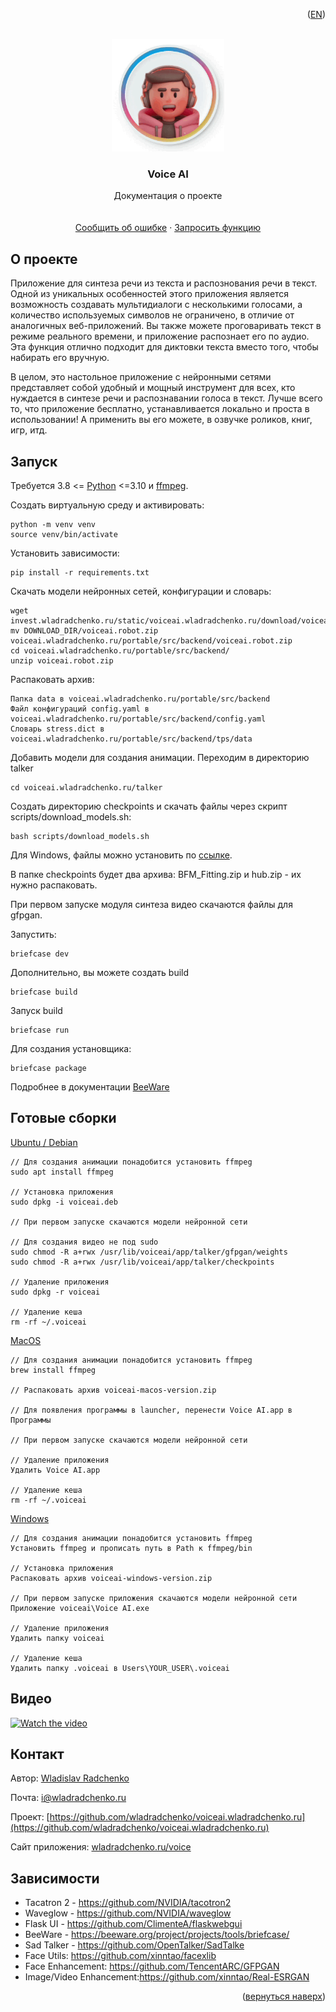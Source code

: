 <p align="right">(<a href="README_en.md">EN</a>)</p>
<div id="top"></div>

<br />
<div align="center">
  <a href="https://github.com/wladradchenko/voiceai.wladradchenko.ru">
    <img src="icons/man.gif" alt="Logo" width="180" height="180">
  </a>

  <h3 align="center">Voice AI</h3>

  <p align="center">
    Документация о проекте
    <br/>
    <br/>
    <br/>
    <a href="https://github.com/wladradchenko/voiceai.wladradchenko.ru/issues">Сообщить об ошибке</a>
    ·
    <a href="https://github.com/wladradchenko/voiceai.wladradchenko.ru/issues">Запросить функцию</a>
  </p>
</div>


<!-- ABOUT THE PROJECT -->
## О проекте

Приложение для синтеза речи из текста и распознования речи в текст. Одной из уникальных особенностей этого приложения является возможность создавать мультидиалоги с несколькими голосами, а количество используемых символов не ограничено, в отличие от аналогичных веб-приложений. Вы также можете проговаривать текст в режиме реального времени, и приложение распознает его по аудио. Эта функция отлично подходит для диктовки текста вместо того, чтобы набирать его вручную.

В целом, это настольное приложение с нейронными сетями представляет собой удобный и мощный инструмент для всех, кто нуждается в синтезе речи и распознавании голоса в текст. Лучше всего то, что приложение бесплатно, устанавливается локально и проста в использовании! А применить вы его можете, в озвучке роликов, книг, игр, итд.

<!-- FEATURES -->
## Запуск

Требуется 3.8 <= [Python](https://www.python.org/downloads/) <=3.10 и [ffmpeg](https://ffmpeg.org/download.html).

Создать виртуальную среду и активировать:

```
python -m venv venv
source venv/bin/activate
```

Установить зависимости:

```
pip install -r requirements.txt
```

Скачать модели нейронных сетей, конфигурации и словарь:
```
wget invest.wladradchenko.ru/static/voiceai.wladradchenko.ru/download/voiceai.robot.zip 
mv DOWNLOAD_DIR/voiceai.robot.zip voiceai.wladradchenko.ru/portable/src/backend/voiceai.robot.zip
cd voiceai.wladradchenko.ru/portable/src/backend/
unzip voiceai.robot.zip
```

Распаковать архив:
```
Папка data в voiceai.wladradchenko.ru/portable/src/backend
Файл конфигураций config.yaml в voiceai.wladradchenko.ru/portable/src/backend/config.yaml
Словарь stress.dict в voiceai.wladradchenko.ru/portable/src/backend/tps/data
```

Добавить модели для создания анимации. Переходим в директорию talker

```
cd voiceai.wladradchenko.ru/talker
```

Создать директорию checkpoints и скачать файлы через скрипт scripts/download_models.sh:

```
bash scripts/download_models.sh
```

Для Windows, файлы можно установить по [ссылке](https://drive.google.com/drive/folders/1Wd88VDoLhVzYsQ30_qDVluQr_Xm46yHT?usp=sharing).

В папке checkpoints будет два архива: BFM_Fitting.zip и hub.zip - их нужно распаковать. 

При первом запуске модуля синтеза видео скачаются файлы для gfpgan.

Запустить:
```
briefcase dev
```

Дополнительно, вы можете создать build
```
briefcase build
```

Запуск build
```
briefcase run
```

Для создания установщика:
```
briefcase package
```

Подробнее в документации [BeeWare](https://beeware.org/project/projects/tools/briefcase)

<!-- DOWNLOAD -->
## Готовые сборки
[Ubuntu / Debian](https://invest.wladradchenko.ru/static/voiceai.wladradchenko.ru/download/linux/voiceai_1.0.0-1~ubuntu-jammy_amd64.deb)

```
// Для создания анимации понадобится установить ffmpeg
sudo apt install ffmpeg

// Установка приложения
sudo dpkg -i voiceai.deb

// При первом запуске скачаются модели нейронной сети

// Для создания видео не под sudo
sudo chmod -R a+rwx /usr/lib/voiceai/app/talker/gfpgan/weights
sudo chmod -R a+rwx /usr/lib/voiceai/app/talker/checkpoints

// Удаление приложения
sudo dpkg -r voiceai

// Удаление кеша
rm -rf ~/.voiceai
```

[MacOS](https://invest.wladradchenko.ru/static/voiceai.wladradchenko.ru/download/macos/voiceai-macos-1.1.0.zip)

```
// Для создания анимации понадобится установить ffmpeg
brew install ffmpeg 

// Распаковать архив voiceai-macos-version.zip

// Для появления программы в launcher, перенести Voice AI.app в Программы

// При первом запуске скачаются модели нейронной сети

// Удаление приложения
Удалить Voice AI.app

// Удаление кеша
rm -rf ~/.voiceai
```

[Windows](https://invest.wladradchenko.ru/static/voiceai.wladradchenko.ru/download/windows/voiceai-windows-1.1.0.zip)

```
// Для создания анимации понадобится установить ffmpeg
Установить ffmpeg и прописать путь в Path к ffmpeg/bin

// Установка приложения
Распаковать архив voiceai-windows-version.zip

// При первом запуске приложения скачаются модели нейронной сети
Приложение voiceai\Voice AI.exe

// Удаление приложения
Удалить папку voiceai

// Удаление кеша
Удалить папку .voiceai в Users\YOUR_USER\.voiceai
```

<!-- VIDEO -->
## Видео

[![Watch the video](https://img.youtube.com/vi/oHQR1Zx6YOk/hqdefault.jpg)](https://youtu.be/oHQR1Zx6YOk)

<!-- CONTACT -->
## Контакт

Автор: [Wladislav Radchenko](https://github.com/wladradchenko/)

Почта: [i@wladradchenko.ru](i@wladradchenko.ru)

Проект: [https://github.com/wladradchenko/voiceai.wladradchenko.ru](https://github.com/wladradchenko/voiceai.wladradchenko.ru)

Сайт приложения: [wladradchenko.ru/voice](https://wladradchenko.ru/voice)

<!-- CREDITS -->
## Зависимости

* Tacatron 2 - https://github.com/NVIDIA/tacotron2
* Waveglow - https://github.com/NVIDIA/waveglow
* Flask UI - https://github.com/ClimenteA/flaskwebgui
* BeeWare - https://beeware.org/project/projects/tools/briefcase/
* Sad Talker - https://github.com/OpenTalker/SadTalke
* Face Utils: https://github.com/xinntao/facexlib
* Face Enhancement: https://github.com/TencentARC/GFPGAN
* Image/Video Enhancement:https://github.com/xinntao/Real-ESRGAN


<p align="right">(<a href="#top">вернуться наверх</a>)</p>
